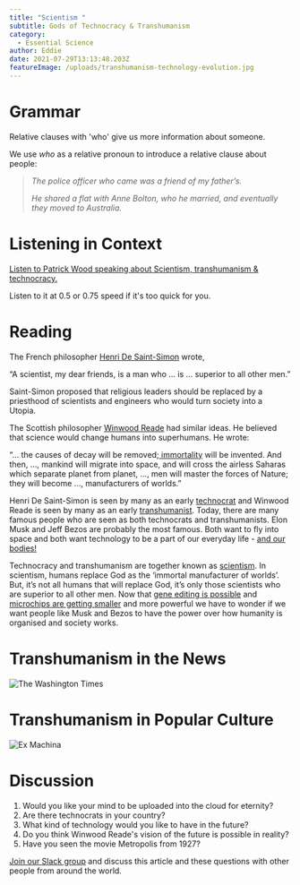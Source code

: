 ```yaml
---
title: "Scientism "
subtitle: Gods of Technocracy & Transhumanism
category:
  - Essential Science
author: Eddie
date: 2021-07-29T13:13:48.203Z
featureImage: /uploads/transhumanism-technology-evolution.jpg
---
```

# Grammar

Relative clauses with 'who' give us more information about someone. 

We use *who* as a relative pronoun to introduce a relative clause about people:

> *The police officer who came was a friend of my father’s.*
>
> *He shared a flat with Anne Bolton, who he married, and eventually they moved to Australia.*



# Listening in Context

[Listen to Patrick Wood speaking about Scientism, transhumanism & technocracy.](https://rumble.com/vjuzhq-the-rise-of-transhumanism-within-our-home.html)

Listen to it at 0.5 or 0.75 speed if it's too quick for you.

# Reading



The French philosopher [Henri De Saint-Simon](https://www.britannica.com/biography/Henri-de-Saint-Simon) wrote,

“A scientist, my dear friends, is a man who … is ... superior to all other men.”

Saint-Simon proposed that religious leaders should be replaced by a priesthood of scientists and engineers who would turn society into a Utopia. 

The Scottish philosopher [Winwood Reade](https://en.wikipedia.org/wiki/William_Winwood_Reade) had similar ideas. He believed that science would change humans into superhumans. He wrote:

“... the causes of decay will be removed;[ immortality](https://dictionary.cambridge.org/us/dictionary/english/immortality) will be invented. And then, ..., mankind will migrate into space, and will cross the airless Saharas which separate planet from planet, ..., men will master the forces of Nature; they will become ..., manufacturers of worlds.”

Henri De Saint-Simon is seen by many as an early [technocrat](https://dictionary.cambridge.org/us/dictionary/english/technocrat) and Winwood Reade is seen by many as an early [transhumanist](https://dictionary.cambridge.org/us/dictionary/english/transhumanism). Today, there are many famous people who are seen as both technocrats and transhumanists. Elon Musk and Jeff Bezos are probably the most famous. Both want to fly into space and both want technology to be a part of our everyday life - [and our bodies!](https://neuralink.com/)

Technocracy and transhumanism are together known as [scientism](https://www.philosophybasics.com/branch_scientism.html). In scientism, humans replace God as the ‘immortal manufacturer of worlds’. But, it’s not all humans that will replace God, it’s only those scientists who are superior to all other men. Now that [gene editing is possible](https://www.goodreads.com/book/show/30971755-a-crack-in-creation) and [microchips are getting smaller](https://www.medgadget.com/2016/06/tiny-new-antenna-injectable-medical-devices.html) and more powerful we have to wonder if we want people like Musk and Bezos to have the power over how humanity is organised and society works.



# Transhumanism in the News

![The Washington Times ](/uploads/transnews.png "The Washington Times ")

# Transhumanism in Popular Culture

![Ex Machina](/uploads/ex-machina-2015-featured-3.jpg "Ex Machina")

# Discussion

1. Would you like your mind to be uploaded into the cloud for eternity?
2. Are there technocrats in your country?
3. What kind of technology would you like to have in the future?
4. Do you think Winwood Reade's vision of the future is possible in reality?
5. Have you seen the movie Metropolis from 1927?

[Join our Slack group](https://join.slack.com/t/essential-english/shared_invite/zt-stozzkc3-BacHatpqgrT3b0ilvdDqGQ) and discuss this article and these questions with other people from around the world.